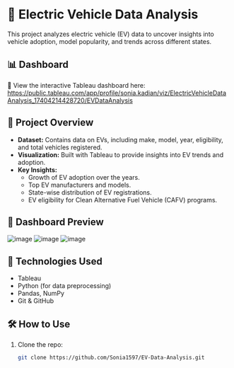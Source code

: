# 🚗 Electric Vehicle Data Analysis  

This project analyzes electric vehicle (EV) data to uncover insights into vehicle adoption, model popularity, and trends across different states.  

## 📊 Dashboard  
🔗 View the interactive Tableau dashboard here: https://public.tableau.com/app/profile/sonia.kadian/viz/ElectricVehicleDataAnalysis_17404214428720/EVDataAnalysis

## 📂 Project Overview  
- **Dataset:** Contains data on EVs, including make, model, year, eligibility, and total vehicles registered.  
- **Visualization:** Built with Tableau to provide insights into EV trends and adoption.  
- **Key Insights:**  
  - Growth of EV adoption over the years.  
  - Top EV manufacturers and models.  
  - State-wise distribution of EV registrations.  
  - EV eligibility for Clean Alternative Fuel Vehicle (CAFV) programs.
    
## 📸 Dashboard Preview  
![image](https://github.com/user-attachments/assets/d918d4c1-5f7b-4b46-8e47-8ef9417c673c)
![image](https://github.com/user-attachments/assets/1c2cbe43-e65b-4622-b53c-a656f5d0334c)
![image](https://github.com/user-attachments/assets/11b31f1c-4e9a-4e64-901e-4171135cfac5)


## 🚀 Technologies Used  
- Tableau  
- Python (for data preprocessing)  
- Pandas, NumPy  
- Git & GitHub  

## 🛠️ How to Use  
1. Clone the repo:  
   ```bash
   git clone https://github.com/Sonia1597/EV-Data-Analysis.git

